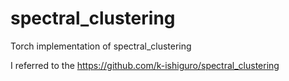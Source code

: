 # spectral_clustering
Torch implementation of spectral_clustering

I referred to the https://github.com/k-ishiguro/spectral_clustering
